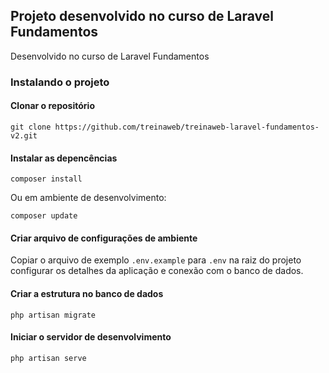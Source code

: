 ## Projeto desenvolvido no curso de Laravel Fundamentos

Desenvolvido no curso de Laravel Fundamentos

### Instalando o projeto

#### Clonar o repositório

```
git clone https://github.com/treinaweb/treinaweb-laravel-fundamentos-v2.git
```

#### Instalar as depencências

```
composer install
```

Ou em ambiente de desenvolvimento:

```
composer update
```

#### Criar arquivo de configurações de ambiente

Copiar o arquivo de exemplo `.env.example` para `.env` na raiz do projeto
configurar os detalhes da aplicação e conexão com o banco de dados.

#### Criar a estrutura no banco de dados

```
php artisan migrate
```

#### Iniciar o servidor de desenvolvimento

```
php artisan serve
```
